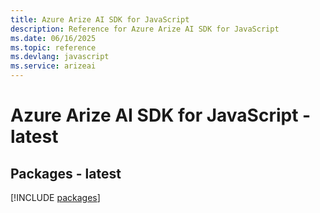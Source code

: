 ```yaml
---
title: Azure Arize AI SDK for JavaScript
description: Reference for Azure Arize AI SDK for JavaScript
ms.date: 06/16/2025
ms.topic: reference
ms.devlang: javascript
ms.service: arizeai
---
```

# Azure Arize AI SDK for JavaScript - latest
## Packages - latest
[!INCLUDE [packages](arize-ai-index.md)]